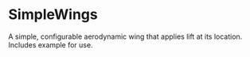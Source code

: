 # SimpleWings
A simple, configurable aerodynamic wing that applies lift at its location. Includes example for use.
